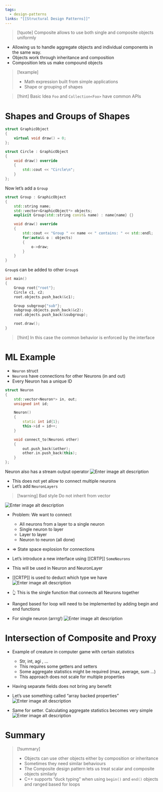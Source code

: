 ```yaml
---
tags:
  - design-patterns
links: "[[Structural Design Patterns]]"
---
```


> [!quote] Composite allows to use both single and composite objects uniformly

- Allowing us to handle aggregate objects and individual components in the same way.
- Objects work through inheritance and composition
- Composition lets us make compound objects

> [!example]
> - Math expression built from simple applications
> - Shape or grouping of shapes

> [!hint] Basic Idea
> `Foo` and `Collection<Foo>` have common APIs

# Shapes and Groups of Shapes

```cpp
struct GraphicObject
{
	virtual void draw() = 0;
};

struct Circle : GraphicObject
{
	void draw() override 
	{
		std::cout << "Circle\n";
	}
};
```

Now let’s add a `Group`

```cpp
struct Group : GraphicObject
{
	std::string name;
	std::vector<GraphicObject*> objects;
	explicit Group(std::string const& name) : name{name} {}

	void draw() override
	{
		std::cout << "Group " << name << " contains: " << std::endl;
		for(auto&& o : objects)
		{
			o->draw;
		} 
	}
}
```

`Group`s can be added to other `Group`s

```cpp
int main()
{
	Group root{"root"};
	Circle c1, c2;
	root.objects.push_back(&c1);

	Group subgroup{"sub"};
	subgroup.objects.push_back(&c2);
	root.objects.push_back(&subgroup);

	root.draw();
}
```

>[!hint] In this case the common behavior is enforced by the interface

# ML Example

- `Neuron` struct
- `Neuron`s have connections for other Neurons (in and out)
- Every Neuron has a unique ID

```cpp
struct Neuron
{
	std::vector<Neuron*> in, out;
	unsigned int id;

	Neuron() 
	{
		static int id{1};
		this->id = id++;
	}

	void connect_to(Neuron& other)
	{
		out.push_back(&other);
		other.in.push_back(this);
	}
};
```

Neuron also has a stream output operator
![Enter image alt description](IMG-2024-06-01-102526960.png)

- This does not yet allow to connect multiple neurons
- Let’s add `NeuronLayers`
> [!warning] Bad style
> Do not inherit from vector

![Enter image alt description](IMG-2024-06-01-102527069.png)

- Problem: We want to connect
	- All neurons from a layer to a single neuron
	- Single neuron to layer
	- Layer to layer
	- Neuron to neuron (all done)

- => State space explosion for connections
- Let’s introduce a new interface using [[CRTP]] `SomeNeurons`
- This will be used in Neuron and NeuronLayer
- [[CRTP]] is used to deduct which type we have
![Enter image alt description](IMG-2024-06-01-102527125.png)

- 👆 This is the single function that connects all Neurons together
- Ranged based for loop will need to be implemented by adding begin and end functions
- For single neuron (arrrg!)
![Enter image alt description](IMG-2024-06-01-102527172.png)

# Intersection of Composite and Proxy

- Example of creature in computer game with certain statistics
	- Str, int, agi , …
	- This requires some getters and setters
	- Some aggregate statistics might be required (max, average, sum …)
	- This approach does not scale for multiple properties
- Having separate fields does not bring any benefit
- Let’s use something called “array backed properties”
![Enter image alt description](IMG-2024-06-01-102527217.png)

- Same for setter. Calculating aggregate statistics becomes very simple
![Enter image alt description](IMG-2024-06-01-102527266.png)

# Summary

> [!summary]
> - Objects can use other objects either by composition or inheritance
> - Sometimes they need similar behaviours
> - The Composite design pattern lets us treat scalar and composite objects similarly
> - C++ supports “duck typing” when using `begin()` and `end()` objects and ranged based for loops
